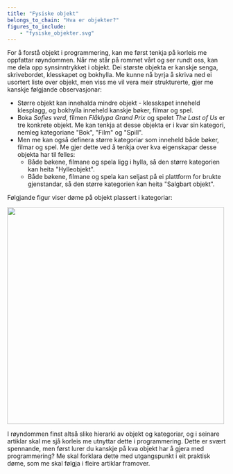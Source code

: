 ```yaml
---
title: "Fysiske objekt"
belongs_to_chain: "Hva er objekter?"
figures_to_include:
	- "fysiske_objekter.svg"
---
```


For å forstå objekt i programmering, kan me først tenkja på korleis me oppfattar røyndommen. Når me står på rommet vårt og ser rundt oss, kan me dela opp synsinntrykket i objekt. Dei største objekta er kanskje senga, skrivebordet, klesskapet og bokhylla. Me kunne nå byrja å skriva ned ei usortert liste over objekt, men viss me vil vera meir strukturerte, gjer me kanskje følgjande observasjonar:

- Større objekt kan innehalda mindre objekt - klesskapet inneheld klesplagg, og bokhylla inneheld kanskje bøker, filmar og spel.
- Boka *Sofies verd*, filmen *Flåklypa Grand Prix* og spelet *The Last of Us* er tre konkrete objekt. Me kan tenkja at desse objekta er i kvar sin kategori, nemleg kategoriane "Bok", "Film" og "Spill".
- Men me kan også definera større kategoriar som inneheld både bøker, filmar og spel. Me gjer dette ved å tenkja over kva eigenskapar desse objekta har til felles:
	- Både bøkene, filmane og spela ligg i hylla, så den større kategorien kan heita "Hylleobjekt".
	- Både bøkene, filmane og spela kan seljast på ei plattform for brukte gjenstandar, så den større kategorien kan heita "Salgbart objekt".

Følgjande figur viser døme på objekt plassert i kategoriar:

<img src="/media/markdowncontent/assosiated_files/fysiske_objekter.svg" width="500">

I røyndommen finst altså slike hierarki av objekt og kategoriar, og i seinare artiklar skal me sjå korleis me utnyttar dette i programmering. Dette er svært spennande, men først lurer du kanskje på kva objekt har å gjera med programmering? Me skal forklara dette med utgangspunkt i eit praktisk døme, som me skal følgja i fleire artiklar framover.


